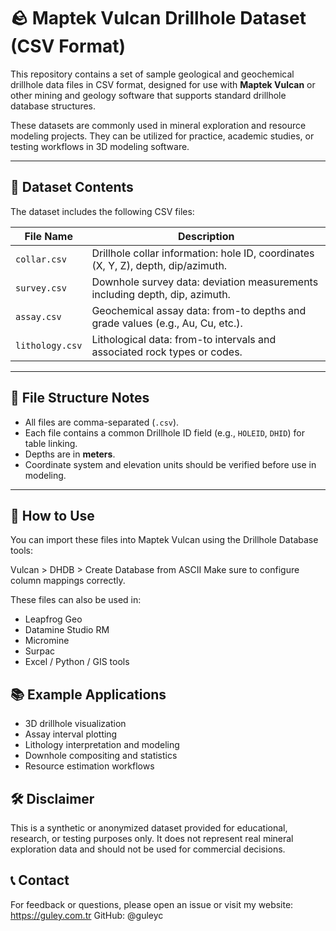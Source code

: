 # 🪨 Maptek Vulcan Drillhole Dataset (CSV Format)

This repository contains a set of sample geological and geochemical drillhole data files in CSV format, designed for use with **Maptek Vulcan** or other mining and geology software that supports standard drillhole database structures.

These datasets are commonly used in mineral exploration and resource modeling projects. They can be utilized for practice, academic studies, or testing workflows in 3D modeling software.

---

## 📁 Dataset Contents

The dataset includes the following CSV files:

| File Name      | Description                                                                 |
|----------------|-----------------------------------------------------------------------------|
| `collar.csv`   | Drillhole collar information: hole ID, coordinates (X, Y, Z), depth, dip/azimuth. |
| `survey.csv`   | Downhole survey data: deviation measurements including depth, dip, azimuth. |
| `assay.csv`    | Geochemical assay data: from-to depths and grade values (e.g., Au, Cu, etc.). |
| `lithology.csv`| Lithological data: from-to intervals and associated rock types or codes.     |

---

## 📌 File Structure Notes

- All files are comma-separated (`.csv`).
- Each file contains a common Drillhole ID field (e.g., `HOLEID`, `DHID`) for table linking.
- Depths are in **meters**.
- Coordinate system and elevation units should be verified before use in modeling.

---

## 🧰 How to Use

You can import these files into Maptek Vulcan using the Drillhole Database tools:

Vulcan > DHDB > Create Database from ASCII
Make sure to configure column mappings correctly.

These files can also be used in:

- Leapfrog Geo
- Datamine Studio RM
- Micromine
- Surpac
- Excel / Python / GIS tools

## 📚 Example Applications
- 3D drillhole visualization
- Assay interval plotting
- Lithology interpretation and modeling
- Downhole compositing and statistics
- Resource estimation workflows

## 🛠️ Disclaimer
This is a synthetic or anonymized dataset provided for educational, research, or testing purposes only.
It does not represent real mineral exploration data and should not be used for commercial decisions.

## 📞 Contact
For feedback or questions, please open an issue or visit my website:
https://guley.com.tr
GitHub: @guleyc
